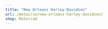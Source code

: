 ```yaml
---
title: "New Orleans Harley-Davidson"
url: /metairie/new-orleans-harley-davidson/
shop: Motorrad
---
```

